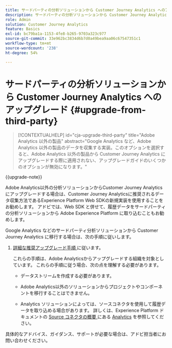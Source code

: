 ```yaml
---
title: サードパーティの分析ソリューションから Customer Journey Analytics へのアップグレード
description: サードパーティの分析ソリューションから Customer Journey Analytics へのアップグレード方法を説明します
role: Admin
solution: Customer Journey Analytics
feature: Basics
exl-id: bc79ba1a-1153-4fe8-b265-9703a323c977
source-git-commit: 33e962bc3834d6b7d0a49bea9aa06c67547351c1
workflow-type: tm+mt
source-wordcount: '238'
ht-degree: 54%

---
```


# サードパーティの分析ソリューションから Customer Journey Analytics へのアップグレード {#upgrade-from-third-party}

<!-- markdownlint-disable MD034 -->

>[!CONTEXTUALHELP]
>id="cja-upgrade-third-party"
>title="Adobe Analytics 以外の製品"
>abstract="Google Analytics など、Adobe Analytics 以外の製品のデータを収集する実装。このオプションを選択すると、Adobe Analytics 以外の製品から Customer Journey Analytics にアップグレードする際に適用されない、アップグレードガイドのいくつかのオプションが無効になります。"

<!-- markdownlint-enable MD034 -->

{{upgrade-note}}

Adobe Analytics以外の分析ソリューションからCustomer Journey Analyticsにアップグレードする場合は、Customer Journey Analyticsに推奨されるデータ収集方法であるExperience Platform Web SDKの新規実装を使用することをお勧めします。 アドビでは、Web SDK と併せて、履歴データをサードパーティの分析ソリューションから Adobe Experience Platform に取り込むこともお勧めします。

<!-- After you have enough historical data using the Experience Platform Web SDK and you have fully transitioned to Customer Journey Analytics, the Analytics source connector can be turned off and the Web SDK can be used exclusively. -->

Google Analytics などのサードパーティ分析ソリューションから Customer Journey Analytics に移行する場合は、次の手順に従いします。

1. [ 詳細な推奨アップグレード手順 ](/help/getting-started/cja-upgrade/cja-upgrade-recommendations.md#detailed-recommended-upgrade-steps) に従います。

   これらの手順は、Adobe Analyticsからアップグレードする組織を対象としています。 これらの手順に従う場合、次の点を理解する必要があります。

   * データストリームを作成する必要があります。

   * Adobe Analytics以外のソリューションからプロジェクトやコンポーネントを移行することはできません。

   * Analytics ソリューションによっては、ソースコネクタを使用して履歴データを取り込める場合があります。 詳しくは、Experience Platform ドキュメントの [Source コネクタの概要 ](https://experienceleague.adobe.com/en/docs/experience-platform/sources/home) にある [Analytics](https://experienceleague.adobe.com/en/docs/experience-platform/sources/home#analytics) を参照してください。


具体的なアドバイス、ガイダンス、サポートが必要な場合は、アドビ担当者にお問い合わせください。

